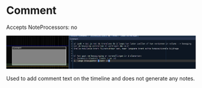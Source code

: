 # Comment

Accepts NoteProcessors: no

![Comment](../../../images/Comment.png)

Used to add comment text on the timeline and does not generate any
notes.
